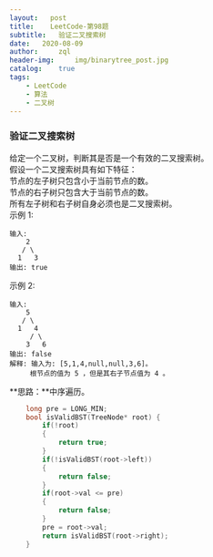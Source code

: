 ```yaml
---
layout:   post
title:    LeetCode-第98题
subtitle:   验证二叉搜索树
date:   2020-08-09
author:     zql
header-img:     img/binarytree_post.jpg
catalog:    true
tags:
    - LeetCode
    - 算法
    - 二叉树
---
```

### 验证二叉搜索树  
给定一个二叉树，判断其是否是一个有效的二叉搜索树。  
假设一个二叉搜索树具有如下特征：  
节点的左子树只包含小于当前节点的数。  
节点的右子树只包含大于当前节点的数。  
所有左子树和右子树自身必须也是二叉搜索树。  
示例 1:  
```
输入:
    2
   / \
  1   3
输出: true
```
示例 2:  
```
输入:
    5
   / \
  1   4
     / \
    3   6
输出: false
解释: 输入为: [5,1,4,null,null,3,6]。
     根节点的值为 5 ，但是其右子节点值为 4 。
```
**思路：**中序遍历。  
```c++
    long pre = LONG_MIN;
    bool isValidBST(TreeNode* root) {
        if(!root)
        {
            return true;
        }
        if(!isValidBST(root->left))
        {
            return false;
        }
        if(root->val <= pre)
        {
            return false;
        }
        pre = root->val;
        return isValidBST(root->right);
    }
```
